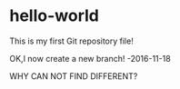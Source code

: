 # hello-world
This is my first Git repository file!

OK,I now create a new branch! -2016-11-18

WHY CAN NOT FIND DIFFERENT?

